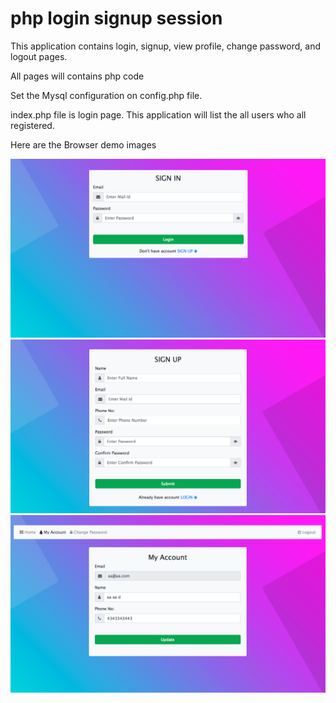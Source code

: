 # php login signup session

This application contains login, signup, view profile, change password, and logout pages.

All pages will contains php code

Set the Mysql configuration on config.php file.

index.php file is login page.
This application will list the all users who all registered.

Here are the Browser demo images

![test img](https://github.com/kcsrinivasa/php-login-signup-session/blob/main/temp-images/test_img_login.png)
![test img](https://github.com/kcsrinivasa/php-login-signup-session/blob/main/temp-images/test_img_signup.png)
![test img](https://github.com/kcsrinivasa/php-login-signup-session/blob/main/temp-images/test_img_profile.png)

